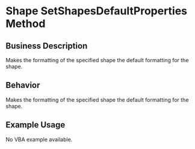 # Shape SetShapesDefaultProperties Method

## Business Description
Makes the formatting of the specified shape the default formatting for the shape.

## Behavior
Makes the formatting of the specified shape the default formatting for the shape.

## Example Usage
No VBA example available.